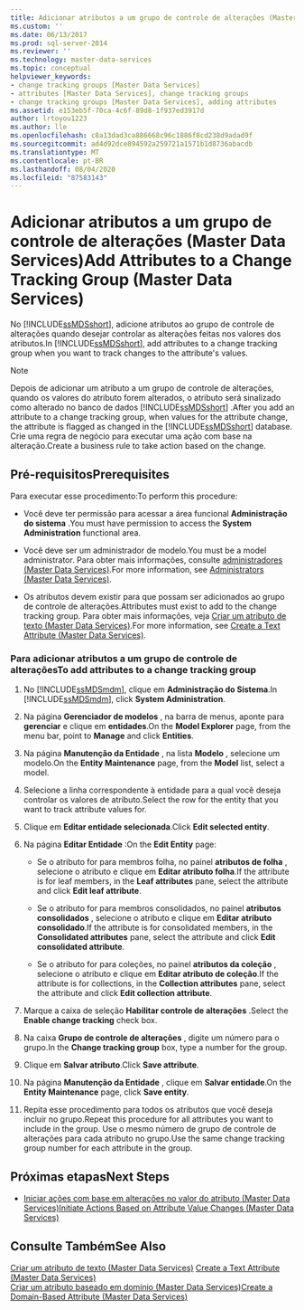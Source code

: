 ```yaml
---
title: Adicionar atributos a um grupo de controle de alterações (Master Data Services) | Microsoft Docs
ms.custom: ''
ms.date: 06/13/2017
ms.prod: sql-server-2014
ms.reviewer: ''
ms.technology: master-data-services
ms.topic: conceptual
helpviewer_keywords:
- change tracking groups [Master Data Services]
- attributes [Master Data Services], change tracking groups
- change tracking groups [Master Data Services], adding attributes
ms.assetid: e153eb5f-70ca-4c6f-89d8-1f937ed3917d
author: lrtoyou1223
ms.author: lle
ms.openlocfilehash: c8a13dad3ca886668c96c1886f8cd238d9adad9f
ms.sourcegitcommit: ad4d92dce894592a259721a1571b1d8736abacdb
ms.translationtype: MT
ms.contentlocale: pt-BR
ms.lasthandoff: 08/04/2020
ms.locfileid: "87583143"
---
```

# <a name="add-attributes-to-a-change-tracking-group-master-data-services"></a><span data-ttu-id="c0042-102">Adicionar atributos a um grupo de controle de alterações (Master Data Services)</span><span class="sxs-lookup"><span data-stu-id="c0042-102">Add Attributes to a Change Tracking Group (Master Data Services)</span></span>
  <span data-ttu-id="c0042-103">No [!INCLUDE[ssMDSshort](../includes/ssmdsshort-md.md)], adicione atributos ao grupo de controle de alterações quando desejar controlar as alterações feitas nos valores dos atributos.</span><span class="sxs-lookup"><span data-stu-id="c0042-103">In [!INCLUDE[ssMDSshort](../includes/ssmdsshort-md.md)], add attributes to a change tracking group when you want to track changes to the attribute's values.</span></span>  
  
> [!NOTE]  
>  <span data-ttu-id="c0042-104">Depois de adicionar um atributo a um grupo de controle de alterações, quando os valores do atributo forem alterados, o atributo será sinalizado como alterado no banco de dados [!INCLUDE[ssMDSshort](../includes/ssmdsshort-md.md)] .</span><span class="sxs-lookup"><span data-stu-id="c0042-104">After you add an attribute to a change tracking group, when values for the attribute change, the attribute is flagged as changed in the [!INCLUDE[ssMDSshort](../includes/ssmdsshort-md.md)] database.</span></span> <span data-ttu-id="c0042-105">Crie uma regra de negócio para executar uma ação com base na alteração.</span><span class="sxs-lookup"><span data-stu-id="c0042-105">Create a business rule to take action based on the change.</span></span>  
  
## <a name="prerequisites"></a><span data-ttu-id="c0042-106">Pré-requisitos</span><span class="sxs-lookup"><span data-stu-id="c0042-106">Prerequisites</span></span>  
 <span data-ttu-id="c0042-107">Para executar esse procedimento:</span><span class="sxs-lookup"><span data-stu-id="c0042-107">To perform this procedure:</span></span>  
  
-   <span data-ttu-id="c0042-108">Você deve ter permissão para acessar a área funcional **Administração do sistema** .</span><span class="sxs-lookup"><span data-stu-id="c0042-108">You must have permission to access the **System Administration** functional area.</span></span>  
  
-   <span data-ttu-id="c0042-109">Você deve ser um administrador de modelo.</span><span class="sxs-lookup"><span data-stu-id="c0042-109">You must be a model administrator.</span></span> <span data-ttu-id="c0042-110">Para obter mais informações, consulte [administradores &#40;Master Data Services&#41;](administrators-master-data-services.md).</span><span class="sxs-lookup"><span data-stu-id="c0042-110">For more information, see [Administrators &#40;Master Data Services&#41;](administrators-master-data-services.md).</span></span>  
  
-   <span data-ttu-id="c0042-111">Os atributos devem existir para que possam ser adicionados ao grupo de controle de alterações.</span><span class="sxs-lookup"><span data-stu-id="c0042-111">Attributes must exist to add to the change tracking group.</span></span> <span data-ttu-id="c0042-112">Para obter mais informações, veja [Criar um atributo de texto &#40;Master Data Services&#41;](../../2014/master-data-services/create-a-text-attribute-master-data-services.md).</span><span class="sxs-lookup"><span data-stu-id="c0042-112">For more information, see [Create a Text Attribute &#40;Master Data Services&#41;](../../2014/master-data-services/create-a-text-attribute-master-data-services.md).</span></span>  
  
### <a name="to-add-attributes-to-a-change-tracking-group"></a><span data-ttu-id="c0042-113">Para adicionar atributos a um grupo de controle de alterações</span><span class="sxs-lookup"><span data-stu-id="c0042-113">To add attributes to a change tracking group</span></span>  
  
1.  <span data-ttu-id="c0042-114">No [!INCLUDE[ssMDSmdm](../includes/ssmdsmdm-md.md)], clique em **Administração do Sistema**.</span><span class="sxs-lookup"><span data-stu-id="c0042-114">In [!INCLUDE[ssMDSmdm](../includes/ssmdsmdm-md.md)], click **System Administration**.</span></span>  
  
2.  <span data-ttu-id="c0042-115">Na página **Gerenciador de modelos** , na barra de menus, aponte para **gerenciar** e clique em **entidades**.</span><span class="sxs-lookup"><span data-stu-id="c0042-115">On the **Model Explorer** page, from the menu bar, point to **Manage** and click **Entities**.</span></span>  
  
3.  <span data-ttu-id="c0042-116">Na página **Manutenção da Entidade** , na lista **Modelo** , selecione um modelo.</span><span class="sxs-lookup"><span data-stu-id="c0042-116">On the **Entity Maintenance** page, from the **Model** list, select a model.</span></span>  
  
4.  <span data-ttu-id="c0042-117">Selecione a linha correspondente à entidade para a qual você deseja controlar os valores de atributo.</span><span class="sxs-lookup"><span data-stu-id="c0042-117">Select the row for the entity that you want to track attribute values for.</span></span>  
  
5.  <span data-ttu-id="c0042-118">Clique em **Editar entidade selecionada**.</span><span class="sxs-lookup"><span data-stu-id="c0042-118">Click **Edit selected entity**.</span></span>  
  
6.  <span data-ttu-id="c0042-119">Na página **Editar Entidade** :</span><span class="sxs-lookup"><span data-stu-id="c0042-119">On the **Edit Entity** page:</span></span>  
  
    -   <span data-ttu-id="c0042-120">Se o atributo for para membros folha, no painel **atributos de folha** , selecione o atributo e clique em **Editar atributo folha**.</span><span class="sxs-lookup"><span data-stu-id="c0042-120">If the attribute is for leaf members, in the **Leaf attributes** pane, select the attribute and click **Edit leaf attribute**.</span></span>  
  
    -   <span data-ttu-id="c0042-121">Se o atributo for para membros consolidados, no painel **atributos consolidados** , selecione o atributo e clique em **Editar atributo consolidado**.</span><span class="sxs-lookup"><span data-stu-id="c0042-121">If the attribute is for consolidated members, in the **Consolidated attributes** pane, select the attribute and click **Edit consolidated attribute**.</span></span>  
  
    -   <span data-ttu-id="c0042-122">Se o atributo for para coleções, no painel **atributos da coleção** , selecione o atributo e clique em **Editar atributo de coleção**.</span><span class="sxs-lookup"><span data-stu-id="c0042-122">If the attribute is for collections, in the **Collection attributes** pane, select the attribute and click **Edit collection attribute**.</span></span>  
  
7.  <span data-ttu-id="c0042-123">Marque a caixa de seleção **Habilitar controle de alterações** .</span><span class="sxs-lookup"><span data-stu-id="c0042-123">Select the **Enable change tracking** check box.</span></span>  
  
8.  <span data-ttu-id="c0042-124">Na caixa **Grupo de controle de alterações** , digite um número para o grupo.</span><span class="sxs-lookup"><span data-stu-id="c0042-124">In the **Change tracking group** box, type a number for the group.</span></span>  
  
9. <span data-ttu-id="c0042-125">Clique em **Salvar atributo**.</span><span class="sxs-lookup"><span data-stu-id="c0042-125">Click **Save attribute**.</span></span>  
  
10. <span data-ttu-id="c0042-126">Na página **Manutenção da Entidade** , clique em **Salvar entidade**.</span><span class="sxs-lookup"><span data-stu-id="c0042-126">On the **Entity Maintenance** page, click **Save entity**.</span></span>  
  
11. <span data-ttu-id="c0042-127">Repita esse procedimento para todos os atributos que você deseja incluir no grupo.</span><span class="sxs-lookup"><span data-stu-id="c0042-127">Repeat this procedure for all attributes you want to include in the group.</span></span> <span data-ttu-id="c0042-128">Use o mesmo número de grupo de controle de alterações para cada atributo no grupo.</span><span class="sxs-lookup"><span data-stu-id="c0042-128">Use the same change tracking group number for each attribute in the group.</span></span>  
  
## <a name="next-steps"></a><span data-ttu-id="c0042-129">Próximas etapas</span><span class="sxs-lookup"><span data-stu-id="c0042-129">Next Steps</span></span>  
  
-   [<span data-ttu-id="c0042-130">Iniciar ações com base em alterações no valor do atributo &#40;Master Data Services&#41;</span><span class="sxs-lookup"><span data-stu-id="c0042-130">Initiate Actions Based on Attribute Value Changes &#40;Master Data Services&#41;</span></span>](../../2014/master-data-services/initiate-actions-based-on-attribute-value-changes-master-data-services.md)  
  
## <a name="see-also"></a><span data-ttu-id="c0042-131">Consulte Também</span><span class="sxs-lookup"><span data-stu-id="c0042-131">See Also</span></span>  
 <span data-ttu-id="c0042-132">[Criar um atributo de texto &#40;Master Data Services&#41;](../../2014/master-data-services/create-a-text-attribute-master-data-services.md) </span><span class="sxs-lookup"><span data-stu-id="c0042-132">[Create a Text Attribute &#40;Master Data Services&#41;](../../2014/master-data-services/create-a-text-attribute-master-data-services.md) </span></span>  
 [<span data-ttu-id="c0042-133">Criar um atributo baseado em domínio &#40;Master Data Services&#41;</span><span class="sxs-lookup"><span data-stu-id="c0042-133">Create a Domain-Based Attribute &#40;Master Data Services&#41;</span></span>](../../2014/master-data-services/create-a-domain-based-attribute-master-data-services.md)  
  
  
